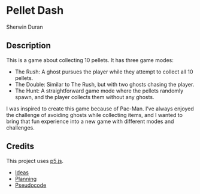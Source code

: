 # Pellet Dash
Sherwin Duran

## Description
This is a game about collecting 10 pellets. It has three game modes:
- The Rush: A ghost pursues the player while they attempt to collect all 10 pellets.
- The Double: Similar to The Rush, but with two ghosts chasing the player.
- The Hunt: A straightforward game mode where the pellets randomly spawn, and the player collects them without any ghosts.

I was inspired to create this game because of Pac-Man. I’ve always enjoyed the challenge of avoiding ghosts while collecting items, and I wanted to bring that fun experience into a new game with different modes and challenges.

## Credits
This project uses [p5.js](https:p5js.org).



- [Ideas](./ideas.md)
- [Planning](./planning.md)
- [Pseudocode](./pseudocode.md)
